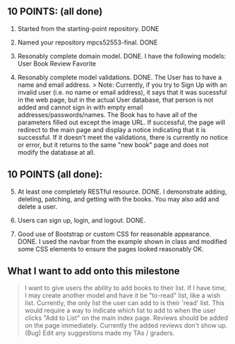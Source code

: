 10 POINTS: (all done)
----------------------
1. Started from the starting-point repository.
	DONE

2. Named your repository mpcs52553-final.
	DONE

3. Resonably complete domain model.
	DONE. I have the following models:
		User
		Book
		Review
		Favorite

4. Resonably complete model validations.
	DONE.
	The User has to have a name and email address.
		> Note: Currently, if you try to Sign Up with an invalid user (i.e. no name or email address), it says that it was sucessful in the web page, but in the actual User database, that person is not added and cannot sign in with empty email addresses/passwords/names.
	The Book has to have all of the parameters filled out except the image URL. If successful, the page will redirect to the main page and display a notice indicating that it is successful. If it doesn't meet the validations, there is currently no notice or error, but it returns to the same "new book" page and does not modify the database at all.

10 POINTS (all done):
----------------------
5. At least one completely RESTful resource.
	DONE.
	I demonstrate adding, deleting, patching, and getting with the books. You may also add and delete a user.

6. Users can sign up, login, and logout.
	DONE.

7. Good use of Bootstrap or custom CSS for reasonable appearance.
	DONE. I used the navbar from the example shown in class and modified some CSS elements to ensure the pages looked reasonably OK.

What I want to add onto this milestone
---------------------------------------
> I want to give users the ability to add books to their list.
> If I have time, I may create another model and have it be "to-read" list, like a wish list. Currently, the only list the user can add to is their 'read' list. This would require a way to indicate which list to add to when the user clicks "Add to List" on the main index page.
> Reviews should be added on the page immediately. Currently the added reviews don't show up. (Bug)
> Edit any suggestions made my TAs / graders.